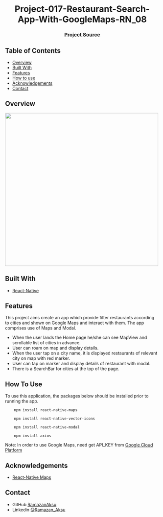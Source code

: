 <h1 align="center">Project-017-Restaurant-Search-App-With-GoogleMaps-RN_08</h1>


<div align="center">
  <h3>
    <a href="https://github.com/raymondaksu/Project-017-Restaurant-Search-App-With-GoogleMaps-RN_08.git">
      Project Source
    </a>
 
  </h3>
</div>

<!-- TABLE OF CONTENTS -->

## Table of Contents

- [Overview](#overview)
- [Built With](#built-with)
- [Features](#features)
- [How to use](#how-to-use)
- [Acknowledgements](#acknowledgements)
- [Contact](#contact)

<!-- OVERVIEW -->

## Overview

<img src="restaurantSearchApp.gif" height="500">

## Built With

<!-- This section should list any major frameworks that you built your project using. Here are a few examples.-->

- [React-Native](https://reactnative.dev/)


## Features

This project aims create an app which provide filter restaurants according to cities and shown on Google Maps and interact with them. The app comprises use of Maps and Modal.

- When the user lands the Home page he/she can see MapView and scrollable list of cities in advance.
- User can roam on map and display details.
- When the user tap on a city name, it is displayed restaurants of relevant city on map with red marker.
- User can tap on marker and display details of restaurant with modal. 
- There is a SearchBar for cities at the top of the page.

## How To Use

To use this application, the packages below should be installed prior to running the app. 

```
    npm install react-native-maps
    
    npm install react-native-vector-icons
    
    npm install react-native-modal
    
    npm install axios

```

Note: In order to use Google Maps, need get API_KEY from [Google Cloud Platform](https://console.cloud.google.com/)

## Acknowledgements

<!-- This section should list any articles or add-ons/plugins that helps you to complete the project. This is optional but it will help you in the future. For exmpale -->

- [React-Native Maps](https://github.com/react-native-maps/react-native-maps)

## Contact

- GitHub [RamazanAksu](https://github.com/raymondaksu)
- Linkedin [@Ramazan_Aksu](https://www.linkedin.com/in/ramazan-aksu-825b171b7/)
